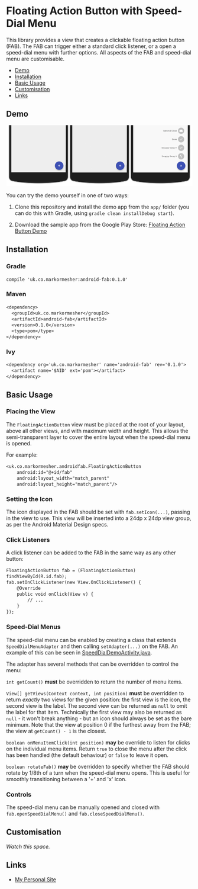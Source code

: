 # Floating Action Button with Speed-Dial Menu

This library provides a view that creates a clickable floating action button (FAB). The FAB can trigger either a standard click listener, or a open a speed-dial menu with further options. All aspects of the FAB and speed-dial menu are customisable.

- [Demo](#demo)
- [Installation](#installation)
- [Basic Usage](#basic-usage)
- [Customisation](#customisation)
- [Links](#links)



## Demo

![Demonstration of the speed-dial menu](images/demo.gif)

You can try the demo yourself in one of two ways:

1. Clone this repository and install the demo app from the `app/` folder (you can do this with Gradle, using `gradle clean installDebug start`).

2. Download the sample app from the Google Play Store: [Floating Action Button Demo](https://play.google.com/store/apps/details?id=uk.co.markormesher.androidfab.app)



## Installation

### Gradle

    compile 'uk.co.markormesher:android-fab:0.1.0'


### Maven

    <dependency>
      <groupId>uk.co.markormesher</groupId>
      <artifactId>android-fab</artifactId>
      <version>0.1.0</version>
      <type>pom</type>
    </dependency>


### Ivy

    <dependency org='uk.co.markormesher' name='android-fab' rev='0.1.0'>
      <artifact name='$AID' ext='pom'></artifact>
    </dependency>



## Basic Usage

### Placing the View

The `FloatingActionButton` view must be placed at the root of your layout, above all other views, and with maximum width and height. This allows the semi-transparent layer to cover the entire layout when the speed-dial menu is opened.

For example:

    <uk.co.markormesher.androidfab.FloatingActionButton
        android:id="@+id/fab"
        android:layout_width="match_parent"
        android:layout_height="match_parent"/>

### Setting the Icon

The icon displayed in the FAB should be set with `fab.setIcon(...)`, passing in the view to use. This view will be inserted into a 24dp x 24dp view group, as per the Android Material Design specs.
    
### Click Listeners

A click listener can be added to the FAB in the same way as any other button:

    FloatingActionButton fab = (FloatingActionButton) findViewById(R.id.fab);
    fab.setOnClickListener(new View.OnClickListener() {
        @Override
        public void onClick(View v) {
            // ...
        }
    });

### Speed-Dial Menus

The speed-dial menu can be enabled by creating a class that extends `SpeedDialMenuAdapter` and then calling `setAdapter(...)` on the FAB. An example of this can be seen in [SpeedDialDemoActivity.java](/app/src/main/java/uk/co/markormesher/androidfab/app/SpeedDialDemoActivity.java).

The adapter has several methods that can be overridden to control the menu:

`int getCount()` **must** be overridden to return the number of menu items.

`View[] getViews(Context context, int position)` **must** be overridden to return *exactly* two views for the given position: the first view is the icon, the second view is the label. The second view can be returned as `null` to omit the label for that item. Technically the first view may also be returned as `null` - it won't break anything - but an icon should always be set as the bare minimum. Note that the view at position 0 if the furthest away from the FAB; the view at `getCount() - 1` is the closest.

`boolean onMenuItemClick(int position)` **may** be override to listen for clicks on the individual menu items. Return `true` to close the menu after the click has been handled (the default behaviour) or `false` to leave it open.

`boolean rotateFab()` **may** be overridden to specify whether the FAB should rotate by 1/8th of a turn when the speed-dial menu opens. This is useful for smoothly transitioning between a '+' and 'x' icon.

### Controls

The speed-dial menu can be manually opened and closed with `fab.openSpeedDialMenu()` and `fab.closeSpeedDialMenu()`.



## Customisation

*Watch this space.*



## Links

* [My Personal Site](http://markormesher.co.uk)

